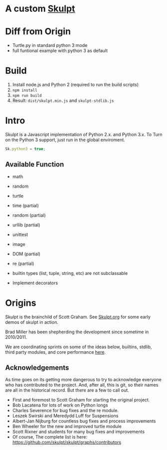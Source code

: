 # A custom [Skulpt](https://github.com/skulpt/skulpt)

# Diff from Origin

- Turtle.py in standard python 3 mode
- full funtional example with python 3 as default

# Build

1. Install node.js and Python 2 (required to run the build scripts)
2. `npm install`
3. `npm run build`
5. Result: `dist/skulpt.min.js` and `skulpt-stdlib.js`

# Intro

Skulpt is a Javascript implementation of Python 2.x. and Python 3.x. To Turn on the Python 3 support, just run in the global enviroment.

```js
Sk.python3 = true;
```

## Available Function

- math
- random
- turtle
- time (partial)
- random (partial)
- urllib (partial)
- unittest
- image
- DOM (partial)
- re (partial)

- builtin types (list, tuple, string, etc) are not subclassable
- Implement decorators

# Origins

Skulpt is the brainchild of Scott Graham.  See [Skulpt.org](http://skulpt.org) for some early demos of skulpt in action.

Brad Miller has been shepherding the development since sometime in 2010/2011.

We are coordinating sprints on some of the ideas below, builtins, stdlib, third party modules, and core performance [here](https://github.com/skulpt/skulpt/issues/400). 



## Acknowledgements

As time goes on its getting more dangerous to try to acknowledge everyone who has contributed to the project.  And, after all, this is git, so their names are all in the historical record.  But there are a few to call out.

* First and foremost to Scott Graham for starting the original project.
* Bob Lacatena for lots of work on Python longs
* Charles Severence for bug fixes and the re module.
* Leszek Swirski and Meredydd Luff for Suspensions
* Albert-Jan Nijburg for countless bug fixes and process improvements
* Ben Wheeler for the new and improved turtle module
* Scott Rixner and students for many bug fixes and improvements
* Of course, The complete list is here:  https://github.com/skulpt/skulpt/graphs/contributors
